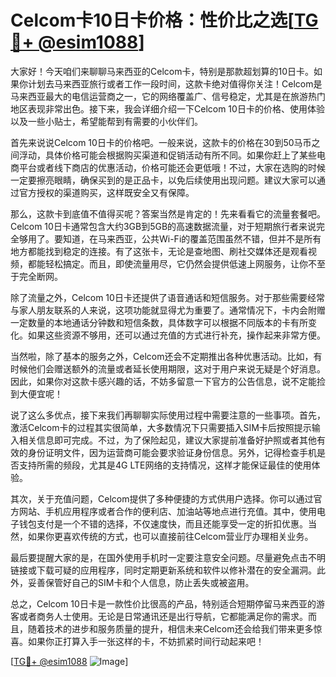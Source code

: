# Celcom卡10日卡价格：性价比之选[[TG💪+ @esim1088](https://t.me/s/esim1088)]

大家好！今天咱们来聊聊马来西亚的Celcom卡，特别是那款超划算的10日卡。如果你计划去马来西亚旅行或者工作一段时间，这款卡绝对值得你关注！Celcom是马来西亚最大的电信运营商之一，它的网络覆盖广、信号稳定，尤其是在旅游热门地区表现非常出色。接下来，我会详细介绍一下Celcom 10日卡的价格、使用体验以及一些小贴士，希望能帮到有需要的小伙伴们。

首先来说说Celcom 10日卡的价格吧。一般来说，这款卡的价格在30到50马币之间浮动，具体价格可能会根据购买渠道和促销活动有所不同。如果你赶上了某些电商平台或者线下商店的优惠活动，价格可能还会更低哦！不过，大家在选购的时候一定要擦亮眼睛，确保买到的是正品卡，以免后续使用出现问题。建议大家可以通过官方授权的渠道购买，这样既安全又有保障。

那么，这款卡到底值不值得买呢？答案当然是肯定的！先来看看它的流量套餐吧。Celcom 10日卡通常包含大约3GB到5GB的高速数据流量，对于短期旅行者来说完全够用了。要知道，在马来西亚，公共Wi-Fi的覆盖范围虽然不错，但并不是所有地方都能找到稳定的连接。有了这张卡，无论是查地图、刷社交媒体还是观看视频，都能轻松搞定。而且，即使流量用尽，它仍然会提供低速上网服务，让你不至于完全断网。

除了流量之外，Celcom 10日卡还提供了语音通话和短信服务。对于那些需要经常与家人朋友联系的人来说，这项功能就显得尤为重要了。通常情况下，卡内会附赠一定数量的本地通话分钟数和短信条数，具体数字可以根据不同版本的卡有所变化。如果这些资源不够用，还可以通过充值的方式进行补充，操作起来非常方便。

当然啦，除了基本的服务之外，Celcom还会不定期推出各种优惠活动。比如，有时候他们会赠送额外的流量或者延长使用期限，这对于用户来说无疑是个好消息。因此，如果你对这款卡感兴趣的话，不妨多留意一下官方的公告信息，说不定能捡到大便宜呢！

说了这么多优点，接下来我们再聊聊实际使用过程中需要注意的一些事项。首先，激活Celcom卡的过程其实很简单，大多数情况下只需要插入SIM卡后按照提示输入相关信息即可完成。不过，为了保险起见，建议大家提前准备好护照或者其他有效的身份证明文件，因为运营商可能会要求验证身份信息。另外，记得检查手机是否支持所需的频段，尤其是4G LTE网络的支持情况，这样才能保证最佳的使用体验。

其次，关于充值问题，Celcom提供了多种便捷的方式供用户选择。你可以通过官方网站、手机应用程序或者合作的便利店、加油站等地点进行充值。其中，使用电子钱包支付是一个不错的选择，不仅速度快，而且还能享受一定的折扣优惠。当然，如果你更喜欢传统的方式，也可以直接前往Celcom营业厅办理相关业务。

最后要提醒大家的是，在国外使用手机时一定要注意安全问题。尽量避免点击不明链接或下载可疑的应用程序，同时定期更新系统和软件以修补潜在的安全漏洞。此外，妥善保管好自己的SIM卡和个人信息，防止丢失或被盗用。

总之，Celcom 10日卡是一款性价比很高的产品，特别适合短期停留马来西亚的游客或者商务人士使用。无论是日常通讯还是出行导航，它都能满足你的需求。而且，随着技术的进步和服务质量的提升，相信未来Celcom还会给我们带来更多惊喜。如果你正打算入手一张这样的卡，不妨抓紧时间行动起来吧！

[[TG💪+ @esim1088](https://t.me/s/esim1088) ![Image](https://i.postimg.cc/4NQfJmqS/Snipaste-2025-05-13-00-14-12.png)]